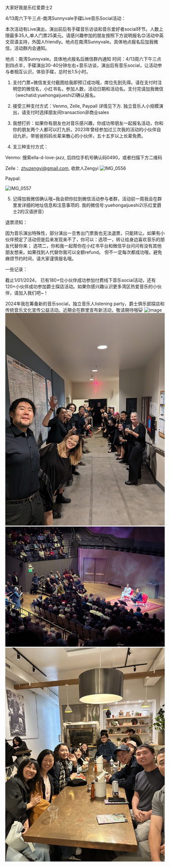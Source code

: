大家好我是乐红爱爵士2

4/13周六下午三点-南湾Sunnyvale手碟Live音乐Social活动：

本次活动有Live演出，演出前后有手碟音乐访谈和音乐爱好者social环节。人数上限最多35人,单人门票25美元。请感兴趣参加的朋友按照下方说明报名😊活动中英文双语主持，外国人friendly。地点在南湾Sunnyvale。具体地点报名后加我微信，活动群内会通知。

地点：南湾Sunnyvale。具体地点报名后微信群内通知
时间：4/13周六下午三点到四点半，手碟演出30-40分钟左右+音乐访谈，演出后有音乐social，让活动参与者相互认识，体验手碟，总时长1.5小时。

1. 支付门票+微信发支付截图给我即预订成功哦，席位先到先得。请在支付时注明您的微信名，小红书名，参加人数，活动日期和活动名。支付完请加我微信（wechatid:yuehongaijueshi2)确认报名。

2. 接受三种支付方式：Venmo, Zelle, Paypall 详情见下方. 独立音乐人小规模演出，请支付时选择朋友间transaction非商业sales

3. 我想打折：如果你有朋友也对音乐感兴趣，你成功带朋友一起报名活动，你和你的朋友两个人都可以打九折。2023年曾经参加过三次我的活动的小伙伴自动九折。带爸爸妈妈长辈来散心的小伙伴，五十五岁以上长辈免费。

4. 支三种支付方式：

Venmo: 搜索ella-d-love-jazz, 后四位手机号确认码0490，或者扫描下方二维码

Zelle： zhuzengyi@gmail.com, 收款人Zengyi
![IMG_0556](https://github.com/elladlovejazz/elladlovejazz/assets/137091929/db574d58-0f66-4bb6-9f66-72c3de6ad0b6)



Paypal:

![IMG_0557](https://github.com/elladlovejazz/elladlovejazz/assets/137091929/64a7d42d-15e0-468c-b31f-1e97244ad654)


5. 记得加我微信确认哦~我会把你拉到微信活动参与者群，活动前一周我会在群里发详细的地址信息和注意事项的. 我的微信号:yuehongaijueshi2(乐红爱爵士2的汉语拼音）



退票须知：

因为音乐演出特殊性，部分演出一旦售出门票我也无法退票，只能转让。如果有小伙伴预定了活动但是后来发现来不了，你可以：选项一，转让给身边喜欢音乐的朋友代替你来； 选项二，你和我一起帮你在小红书平台和微信平台问问有没有其他朋友想来。如果找到人代替你我可以全额refund。 但不一定每次都成功哦，避免麻烦节约时间，请大家谨慎报名哦。


一些记录：

截止1/01/2024， 已有180+位小伙伴成功参加付费线下音乐social活动，还有120+小伙伴成功参加爵士探店活动。如果你感兴趣认识更多湾区热爱音乐的小伙伴，请加入我们吧~！

2024年我在筹备新的音乐social，独立音乐人listening party，爵士俱乐部探店和传统音乐文化宣传公益活动。近期会在群里宣布新活动，敬请期待哦😺
![image](https://github.com/elladlovejazz/elladlovejazz/blob/56577e40209606e61c7baa83e66636c9df0b5815/IMG_0684.JPG)
![In a single picture](https://github.com/elladlovejazz/elladlovejazz/blob/main/PXL_20231009_025735300%202.JPG)
![In a single picture](https://github.com/elladlovejazz/elladlovejazz/blob/main/IMG_9116%203.JPG)
![In a single picture](https://github.com/elladlovejazz/elladlovejazz/blob/main/IMG_9115%204.JPG)

